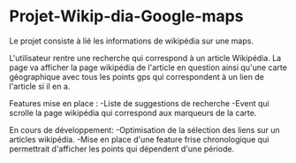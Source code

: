 # Projet-Wikip-dia-Google-maps
Le projet consiste à lié les informations de wikipédia sur une maps.

L'utilisateur rentre une recherche qui correspond à un article Wikipédia. La page va afficher la page wikipédia de l'article en question ainsi qu'une carte géographique avec tous les points gps qui correspondent à un lien de l'article si il en a.

Features mise en place :
  -Liste de suggestions de recherche
  -Event qui scrolle la page wikipédia qui correspond aux marqueurs de la carte.
  
 En cours de développement:
  -Optimisation de la sélection des liens sur un articles wikipédia.
  -Mise en place d'une feature frise chronologique qui permettrait d'afficher les points qui dépendent d'une période.
